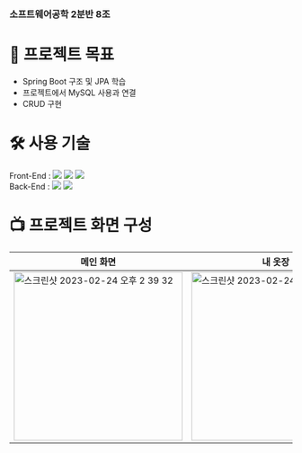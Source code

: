 ### 소프트웨어공학 2분반 8조

# 🎯 프로젝트 목표
- Spring Boot 구조 및 JPA 학습
- 프로젝트에서 MySQL 사용과 연결
- CRUD 구현
# 🛠️ 사용 기술
Front-End : <img src="https://img.shields.io/badge/HTML5-E34F26?style=for-the-flat&logo=html5&logoColor=white"> <img src="https://img.shields.io/badge/JavaScript-323330?style=for-the-flat&logo=javascript&logoColor=F7DF1E"> <img src="https://img.shields.io/badge/CSS3-1572B6?style=for-the-flat&logo=css3&logoColor=white">
<br>
Back-End : <img src="https://img.shields.io/badge/Spring-6DB33F?style=for-the-flat&logo=spring&logoColor=white"> <img src="https://img.shields.io/badge/Spring_Boot-F2F4F9?style=for-the-flat&logo=spring-boot">
# 📺 프로젝트 화면 구성

| 메인 화면 | 내 옷장 | 게시글 작성 |
| ------------ | ----------- | ----------- |
| <img width="300" alt="스크린샷 2023-02-24 오후 2 39 32" src="https://github.com/seheonnn/8Closet/assets/101795921/ea8a1628-ba60-4511-bf79-7ea4c33af6fa"> | <img width="300" alt="스크린샷 2023-02-24 오후 2 40 00" src="https://github.com/seheonnn/8Closet/assets/101795921/d7130b27-a411-4c82-a015-50137f294539"> | <img width="300" alt="스크린샷 2023-02-24 오후 2 40 46" src="https://github.com/seheonnn/8Closet/assets/101795921/c89c982a-492c-4e38-9a20-f53b97994073"> |
